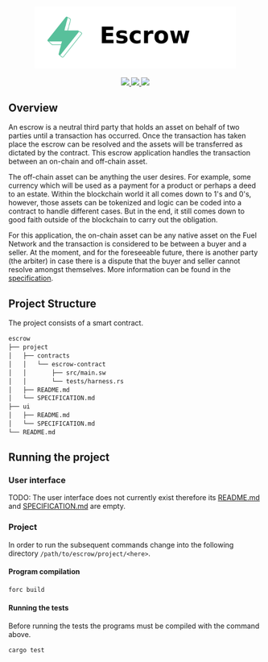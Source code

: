 <p align="center">
    <picture>
        <source media="(prefers-color-scheme: dark)" srcset=".docs/escrow-logo-dark-theme.png">
        <img alt="escrow logo" width="400px" src=".docs/escrow-logo-light-theme.png">
    </picture>
</p>

<p align="center">
    <a href="https://crates.io/crates/forc/0.35.3" alt="forc">
        <img src="https://img.shields.io/badge/forc-v0.35.3-orange" />
    </a>
    <a href="https://crates.io/crates/fuel-core/0.17.3" alt="fuel-core">
        <img src="https://img.shields.io/badge/fuel--core-v0.17.3-yellow" />
    </a>
    <a href="https://crates.io/crates/fuels/0.37.1" alt="forc">
        <img src="https://img.shields.io/badge/fuels-v0.37.1-blue" />
    </a>
</p>

## Overview

An escrow is a neutral third party that holds an asset on behalf of two parties until a transaction has occurred. Once the transaction has taken place the escrow can be resolved and the assets will be transferred as dictated by the contract. This escrow application handles the transaction between an on-chain and off-chain asset.

The off-chain asset can be anything the user desires. For example, some currency which will be used as a payment for a product or perhaps a deed to an estate. Within the blockchain world it all comes down to 1's and 0's, however, those assets can be tokenized and logic can be coded into a contract to handle different cases. But in the end, it still comes down to good faith outside of the blockchain to carry out the obligation.

For this application, the on-chain asset can be any native asset on the Fuel Network and the transaction is considered to be between a buyer and a seller. At the moment, and for the foreseeable future, there is another party (the arbiter) in case there is a dispute that the buyer and seller cannot resolve amongst themselves. More information can be found in the [specification](./project/SPECIFICATION.md).

## Project Structure

The project consists of a smart contract.

<!--Only show most important files e.g. script to run, build etc.-->

```sh
escrow
├── project
│   ├── contracts
│   │   └── escrow-contract
│   │       ├── src/main.sw
│   │       └── tests/harness.rs
│   ├── README.md
│   └── SPECIFICATION.md
├── ui
│   ├── README.md
│   └── SPECIFICATION.md
└── README.md
```

## Running the project

### User interface

TODO: The user interface does not currently exist therefore its [README.md](ui/README.md) and [SPECIFICATION.md](ui/SPECIFICATION.md) are empty.

### Project

In order to run the subsequent commands change into the following directory `/path/to/escrow/project/<here>`.

#### Program compilation

```bash
forc build
```

#### Running the tests

Before running the tests the programs must be compiled with the command above.

```bash
cargo test
```
